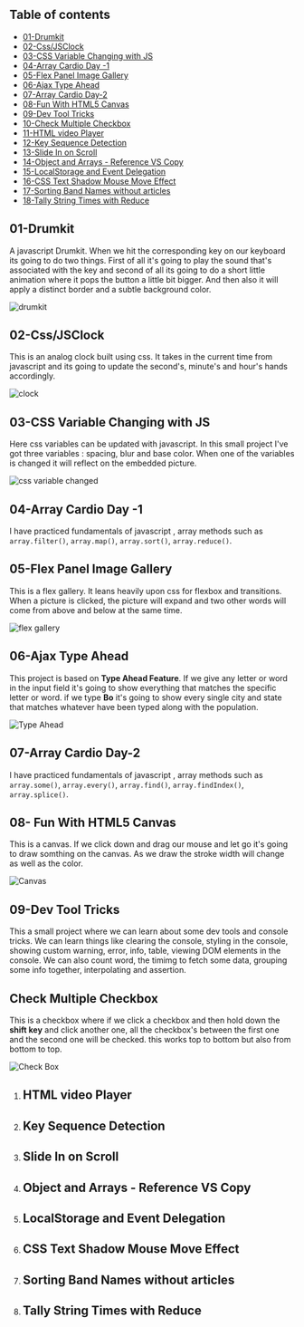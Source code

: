 

## Table of contents

- [01-Drumkit](#drumkit)
- [02-Css/JSClock](#cssjsclock)
- [03-CSS Variable Changing with JS](#css-variable-changing-with-js)
- [04-Array Cardio Day -1](#array-cardio-day--1)
- [05-Flex Panel Image Gallery](#flex-panel-image-gallery)
- [06-Ajax Type Ahead](#ajax-type-ahead)
- [07-Array Cardio Day-2](#array-cardio-day-2)
- [08-Fun With HTML5 Canvas](#fun-with-html5-canvas)
- [09-Dev Tool Tricks](#dev-tool-tricks)
- [10-Check Multiple Checkbox](#check-multiple-checkbox)
- [11-HTML video Player](#html-video-player)
- [12-Key Sequence Detection](#key-sequence-detection)
- [13-Slide In on Scroll](#slide-in-on-scroll)
- [14-Object and Arrays - Reference VS Copy](#object-and-arrays---reference-vs-copy)
- [15-LocalStorage and Event Delegation](#localstorage-and-event-delegation)
- [16-CSS Text Shadow Mouse Move Effect](#css-text-shadow-mouse-move-effect)
- [17-Sorting Band Names without articles](#sorting-band-names-without-articles)
- [18-Tally String Times with Reduce](#tally-string-times-with-reduce)



## 01-Drumkit
A javascript Drumkit. When we hit the corresponding key on our keyboard its going to do two things. First of all it's going to play the sound that's associated with the key and second of all its going to do a short little animation where it pops the button a little bit bigger. And then also it will apply a distinct border and a subtle background color.

![drumkit](./01-drumkit/ss.png)
## 02-Css/JSClock
This is an analog clock built using css. It takes in the current time from javascript and its going to update the second's, minute's and hour's hands accordingly.

![clock](./02-css_js%20clock/ss.png)
## 03-CSS Variable Changing with JS
Here css variables can be updated with javascript. In this small project I've got three variables : spacing, blur and base color. When one of the variables is changed it will reflect on the embedded picture.

![css variable changed](./03-CSS%20Variable%20Changing%20with%20JS/ss.png)

## 04-Array Cardio Day -1
I have practiced fundamentals of javascript , array methods such as `array.filter()`, `array.map()`, `array.sort()`, `array.reduce()`.
## 05-Flex Panel Image Gallery
This is a flex gallery. It leans heavily upon css for flexbox and transitions. When a picture is clicked, the picture will expand and two other words will come from above and below at the same time.

![flex gallery](./05-Flex%20Panel%20Image%20Gallery/ss.png)
## 06-Ajax Type Ahead
This project is based on **Type Ahead Feature**. If we give any letter or word in the input field it's going to show everything that matches the specific letter or word. if we type **Bo** it's going to show every single city and state that matches whatever have been typed along with the population.

![Type Ahead](./06-Ajax%20Type%20Ahead/ss.png)

## 07-Array Cardio Day-2
I have practiced fundamentals of javascript , array methods such as `array.some()`, `array.every()`, `array.find()`, `array.findIndex()`, `array.splice()`.

## 08- Fun With HTML5 Canvas
This is a canvas. If we click down and drag our mouse and let go it's going to draw somthing on the canvas. As we draw the stroke width will change as well as the color. 

![Canvas](./08-Fun%20With%20HTML5%20Canvas/ss.png)

## 09-Dev Tool Tricks
This a small project where we can learn about some dev tools and console tricks. We can learn things like clearing the console, styling in the console, showing custom warning, error, info, table, viewing DOM elements in the console. We can also count word, the timimg to fetch some data, grouping some info together, interpolating and assertion.

## Check Multiple Checkbox
This is a checkbox where if we click a checkbox and then hold down the **shift key** and click another one, all the checkbox's between the first one and the second one will be checked. this works top to bottom but also from bottom to top.

![Check Box](./10-Check%20Multiple%20Checkbox/ss.png)
1. ## HTML video Player
1. ## Key Sequence Detection
1. ## Slide In on Scroll
1. ## Object and Arrays - Reference VS Copy
1. ## LocalStorage and Event Delegation
1. ## CSS Text Shadow Mouse Move Effect
1. ## Sorting Band Names without articles
1. ## Tally String Times with Reduce
